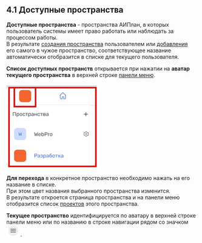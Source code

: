 ## 4.1 Доступные пространства  

**Доступные пространства** - пространства АИПлан, в которых пользователь системы имеет право работать или наблюдать за процессом работы.  
В результате [создания пространства](4.2_create.md) пользователем или [добавления](4.3_settings/4.3.2_members/4.3.2.1_+member.md) его самого в чужое пространство, соответствующее название автоматически отобразится в списке для текущего пользователя.

**Список доступных пространств** открывается при нажатии на **аватар текущего пространства** в верхней строке [панели меню](../3_menu/3_menu.md).  

![4.1-1](/imgs/4.1-1.jpg)

**Для перехода** в конкретное пространство необходимо нажать на его название в списке.  
При этом цвет названия выбранного пространства изменится.  
В результате откроется страница пространства и на панели меню отобразится список [проектов](../5_project/5_project.md) этого пространства.  

**Текущее пространство** идентифицируется по аватару в верхней строке панели меню или по названию в строке навигации рядом со значком ![меню](/imgs/значок_меню.jpg).
